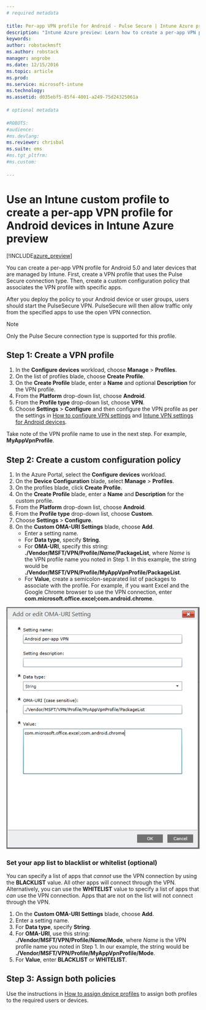 ```yaml
---
# required metadata

title: Per-app VPN profile for Android - Pulse Secure | Intune Azure preview | Microsoft Docs
description: "Intune Azure preview: Learn how to create a per-app VPN profile for Android devices managed by Intune."
keywords:
author: robstackmsft
ms.author: robstack
manager: angrobe
ms.date: 12/15/2016
ms.topic: article
ms.prod:
ms.service: microsoft-intune
ms.technology:
ms.assetid: d035ebf5-85f4-4001-a249-75d24325061a

# optional metadata

#ROBOTS:
#audience:
#ms.devlang:
ms.reviewer: chrisbal
ms.suite: ems
#ms.tgt_pltfrm:
#ms.custom:

---
```


# Use an Intune custom profile to create a per-app VPN profile for Android devices in Intune Azure preview

[!INCLUDE[azure_preview](../includes/azure_preview.md)]

You can create a per-app VPN profile for Android 5.0 and later devices that are managed by Intune. First, create a VPN profile that uses the Pulse Secure connection type. Then, create a custom configuration policy that associates the VPN profile with specific apps.

After you deploy the policy to your Android device or user groups, users should start the PulseSecure VPN. PulseSecure will then allow traffic only from the specified apps to use the open VPN connection.

> [!NOTE]
>
> Only the Pulse Secure connection type is supported for this profile.


## Step 1: Create a VPN profile

1. In the **Configure devices** workload, choose **Manage** > **Profiles**.
2. On the list of profiles blade, choose **Create Profile**.
3. On the **Create Profile** blade, enter a **Name** and optional **Description** for the VPN profile.
4. From the **Platform** drop-down list, choose **Android**.
5. From the **Profile type** drop-down list, choose **VPN**.
3. Choose **Settings** > **Configure** and then configure the VPN profile as per the settings in [How to configure VPN settings](how-to-configure-vpn-settings.md) and [Intune VPN settings for Android devices](vpn-for-android.md).

Take note of the VPN profile name to use in the next step. For example, **MyAppVpnProfile**.

## Step 2: Create a custom configuration policy

1. In the Azure Portal, select the **Configure devices** workload.
2. On the **Device Configuration** blade, select **Manage** > **Profiles**.
3. On the profiles blade, click **Create Profile**.
4. On the **Create Profile** blade, enter a **Name** and **Description** for the custom profile.
5. From the **Platform** drop-down list, choose **Android**.
6. From the **Profile type** drop-down list, choose **Custom**.
7. Choose **Settings** > **Configure**.
3. On the **Custom OMA-URI Settings** blade, choose **Add**.
	- Enter a setting name.
	- For **Data type**, specify **String**.
	- For **OMA-URI**, specify this string: **./Vendor/MSFT/VPN/Profile/*Name*/PackageList**, where *Name* is the VPN profile name you noted in Step 1. In this example, the string would be **./Vendor/MSFT/VPN/Profile/MyAppVpnProfile/PackageList**.
	- For **Value**, create a semicolon-separated list of packages to associate with the profile. For example, if you want Excel and the Google Chrome browser to use the VPN connection, enter **com.microsoft.office.excel;com.android.chrome**.

![Example Android per-app VPN custom policy](./media/android_per_app_vpn_oma_uri.png)

### Set your app list to blacklist or whitelist (optional)
  You can specify a list of apps that *cannot* use the VPN connection by using the **BLACKLIST** value. All other apps will connect through the VPN.
  Alternatively, you can use the **WHITELIST** value to specify a list of apps that *can* use the VPN connection. Apps that are not on the list will not connect through the VPN.
  1.	On the **Custom OMA-URI Settings** blade, choose **Add**.
  2.	Enter a setting name.
  3.	For **Data type**, specify **String**.
  4.	For **OMA-URI**, use this string: **./Vendor/MSFT/VPN/Profile/*Name*/Mode**, where *Name* is the VPN profile name you noted in Step 1. In our example, the string would be **./Vendor/MSFT/VPN/Profile/MyAppVpnProfile/Mode**.
  5.	For **Value**, enter **BLACKLIST** or **WHITELIST**.



## Step 3: Assign both policies

Use the instructions in [How to assign device profiles](how-to-assign-device-profiles.md) to assign both profiles to the required users or devices.
